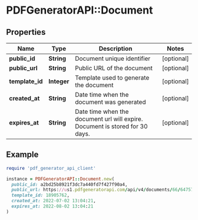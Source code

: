 # PDFGeneratorAPI::Document

## Properties

| Name | Type | Description | Notes |
| ---- | ---- | ----------- | ----- |
| **public_id** | **String** | Document unique identifier | [optional] |
| **public_url** | **String** | Public URL of the document | [optional] |
| **template_id** | **Integer** | Template used to generate the document | [optional] |
| **created_at** | **String** | Date time when the document was generated | [optional] |
| **expires_at** | **String** | Date time when the document url will expire. Document is stored for 30 days. | [optional] |

## Example

```ruby
require 'pdf_generator_api_client'

instance = PDFGeneratorAPI::Document.new(
  public_id: a2bd25b8921f3dc7a440fd7f427f90a4,
  public_url: https://us1.pdfgeneratorapi.com/api/v4/documents/66/6475768884cecfcd3ed4e6028be8a580/share,
  template_id: 18905762,
  created_at: 2022-07-02 13:04:21,
  expires_at: 2022-08-02 13:04:21
)
```

